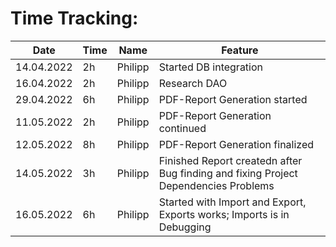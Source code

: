 # Time Tracking:

| Date | Time | Name | Feature |
|---|---|---|---|
|14.04.2022|2h|Philipp|Started DB integration|
|16.04.2022|2h|Philipp|Research DAO|
|29.04.2022|6h|Philipp|PDF-Report Generation started|
|11.05.2022|2h|Philipp|PDF-Report Generation continued|
|12.05.2022|8h|Philipp|PDF-Report Generation finalized|
|14.05.2022|3h|Philipp|Finished Report createdn after Bug finding and fixing Project Dependencies Problems|
|16.05.2022|6h|Philipp|Started with Import and Export, Exports works; Imports is in Debugging|